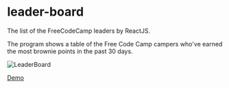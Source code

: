 # leader-board
The list of the FreeCodeCamp leaders by ReactJS.

The program shows a table of the Free Code Camp campers who've earned the most brownie points in the past 30 days.

![LeaderBoard](https://alivemary.github.io/img/leaderboard.jpg)

[Demo](https://alivemary.github.io/leader-board)
